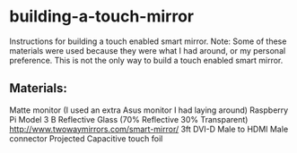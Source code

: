 # building-a-touch-mirror
Instructions for building a touch enabled smart mirror.
Note: Some of these materials were used because they were what I had around, or my personal preference. This is not the only way to build a touch enabled smart mirror.

## Materials:
Matte monitor (I used an extra Asus monitor I had laying around)
Raspberry Pi Model 3 B
Reflective Glass (70% Reflective 30% Transparent) http://www.twowaymirrors.com/smart-mirror/
3ft DVI-D Male to HDMI Male connector
Projected Capacitive touch foil
